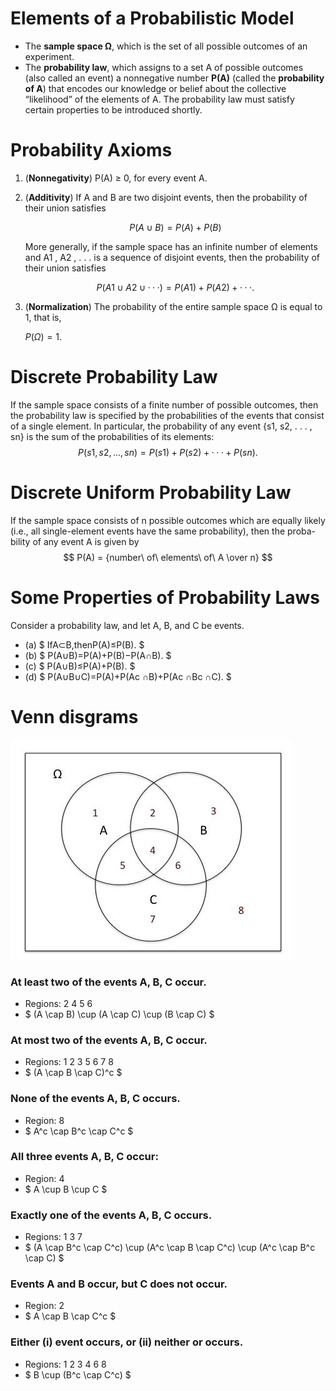 # Elements of a Probabilistic Model

- The **sample space Ω**, which is the set of all possible outcomes of an
  experiment.
- The **probability law**, which assigns to a set A of possible outcomes (also called an event) a nonnegative number **P(A)** (called the **probability of A**) that encodes our knowledge or belief about the collective “likelihood” of the elements of A. The probability law must satisfy certain properties to be introduced shortly.

# Probability Axioms

1. (**Nonnegativity**) P(A) ≥ 0, for every event A.
2. (**Additivity**) If A and B are two disjoint events, then the probability of their union satisfies
   
   $$P(A ∪ B) = {P(A) + P(B)}$$

   More generally, if the sample space has an infinite number of elements and A1 , A2 , . . . is a sequence of disjoint events, then the probability of their union satisfies

   $$P(A1 ∪A2 ∪···) = {P(A1)+P(A2)+···}.$$

3. (**Normalization**) The probability of the entire sample space Ω is equal to 1, that is, 
   
   $P(Ω) = 1.$

# Discrete Probability Law

If the sample space consists of a finite number of possible outcomes, then the probability law is specified by the probabilities of the events that consist of a single element. In particular, the probability of any event {s1, s2, . . . , sn} is the sum of the probabilities of its elements:
$$ P({s1, s2, . . . , sn}) = {P(s1) + P(s2) + · · · + P(sn)}. $$

# Discrete Uniform Probability Law

If the sample space consists of n possible outcomes which are equally likely (i.e., all single-element events have the same probability), then the proba- bility of any event A is given by
$$ P(A) = {number\ of\ elements\ of\ A \over n} $$

# Some Properties of Probability Laws

Consider a probability law, and let A, B, and C be events.

- (a) $ IfA⊂B,thenP(A)≤P(B). $
- (b) $ P(A∪B)=P(A)+P(B)−P(A∩B). $
- (c) $ P(A∪B)≤P(A)+P(B). $
- (d) $ P(A∪B∪C)=P(A)+P(Ac ∩B)+P(Ac ∩Bc ∩C). $

# Venn disgrams

![Venn Diagram](./images/Venn_diagram.jpeg)

### At least two of the events A, B, C occur.

- Regions: 2 4 5 6
- $ (A \cap B) \cup (A \cap C) \cup (B \cap C) $

### At most two of the events A, B, C occur.

- Regions: 1 2 3 5 6 7 8
- $ (A \cap B \cap C)^c $

### None of the events A, B, C occurs.

- Region: 8
- $ A^c \cap B^c \cap C^c $

### All three events A, B, C occur:

- Region: 4
- $ A \cup B \cup C $

### Exactly one of the events A, B, C occurs.

- Regions: 1 3 7
- $ (A \cap B^c \cap C^c) \cup (A^c \cap B \cap C^c) \cup (A^c \cap B^c \cap C) $

### Events A and B occur, but C does not occur.

- Region: 2
- $ A \cap B \cap C^c $

### Either (i) event occurs, or (ii) neither or occurs.

- Regions: 1 2 3 4 6 8
- $ B \cup (B^c \cap C^c) $
